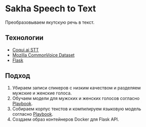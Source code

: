 # Sakha Speech to Text

Преобразовываем якутскую речь в текст.

## Технологии

* [Coqui.ai STT](https://stt.readthedocs.io/)
* [Mozilla CommonVoice Dataset](https://commonvoice.mozilla.org/sah/)
* [Flask](https://flask.palletsprojects.com/)

## Подход

1. Убираем записи спикеров с низким качеством и разделяем мужские и женские голоса.
2. Обучаем модели для мужских и женских голосов согласно [Playbook](https://stt.readthedocs.io/en/latest/playbook/TRAINING.html).
3. Собираем корпус текстов и компилируем языковую модель согласно [Playbook](https://stt.readthedocs.io/en/latest/playbook/SCORER.html).
4. Создаем образ контейнеров Docker для Flask API.
